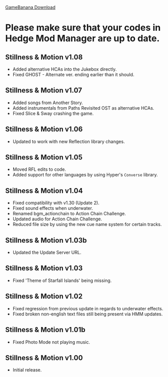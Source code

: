 [GameBanana Download](https://gamebanana.com/mods/download/434496)

# Please make sure that your codes in Hedge Mod Manager are up to date.

## Stillness & Motion v1.08
- Added alternative HCAs into the Jukebox directly.
- Fixed GHOST - Alternate ver. ending earlier than it should.

## Stillness & Motion v1.07
- Added songs from Another Story.
- Added instrumentals from Paths Revisited OST as alternative HCAs.
- Fixed Slice & Sway crashing the game.

## Stillness & Motion v1.06
- Updated to work with new Reflection library changes.

## Stillness & Motion v1.05
- Moved RFL edits to code.
- Added support for other languages by using Hyper's `Converse` library.

## Stillness & Motion v1.04
- Fixed compatibility with v1.30 (Update 2).
- Fixed sound effects when underwater.
- Renamed bgm_actionchain to Action Chain Challenge.
- Updated audio for Action Chain Challenge.
- Reduced file size by using the new cue name system for certain tracks.

## Stillness & Motion v1.03b
- Updated the Update Server URL.

## Stillness & Motion v1.03
- Fixed 'Theme of Starfall Islands' being missing.

## Stillness & Motion v1.02
- Fixed regression from previous update in regards to underwater effects.
- Fixed broken non-english text files still being present via HMM updates.

## Stillness & Motion v1.01b
- Fixed Photo Mode not playing music.

## Stillness & Motion v1.00
- Initial release.
